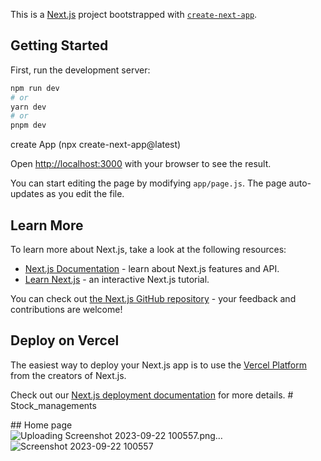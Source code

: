 This is a [Next.js](https://nextjs.org/) project bootstrapped with [`create-next-app`](https://github.com/vercel/next.js/tree/canary/packages/create-next-app).

## Getting Started

First, run the development server:

```bash
npm run dev
# or
yarn dev
# or
pnpm dev
```
create App (npx create-next-app@latest)<br/>

Open [http://localhost:3000](http://localhost:3000) with your browser to see the result.<br/>

You can start editing the page by modifying `app/page.js`. The page auto-updates as you edit the file.


## Learn More

To learn more about Next.js, take a look at the following resources:

- [Next.js Documentation](https://nextjs.org/docs) - learn about Next.js features and API.
- [Learn Next.js](https://nextjs.org/learn) - an interactive Next.js tutorial.

You can check out [the Next.js GitHub repository](https://github.com/vercel/next.js/) - your feedback and contributions are welcome!

## Deploy on Vercel

The easiest way to deploy your Next.js app is to use the [Vercel Platform](https://vercel.com/new?utm_medium=default-template&filter=next.js&utm_source=create-next-app&utm_campaign=create-next-app-readme) from the creators of Next.js.

Check out our [Next.js deployment documentation](https://nextjs.org/docs/deployment) for more details.
#   S t o c k _ m a n a g e m e n t s 


 ## Home page 
<br/>
![Uploading Screenshot 2023-09-22 100557.png…]()
![Screenshot 2023-09-22 100557](https://github.com/Rizwan302/Stock_managements/assets/79497397/6b6a0303-6dfb-4fc5-a519-cb7e46bbe271)
 
